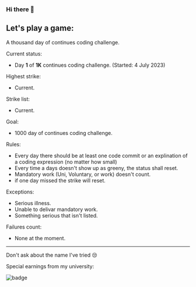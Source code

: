 ### Hi there 👋

## Let's play a game:

A thousand day of continues coding challenge.

Current status:
 - Day **1** of **1K** continues coding challenge. (Started: 4 July 2023)

Highest strike:
 - Current.

Strike list:
 - Current.

Goal:
 - 1000 day of continues coding challenge.

Rules:
 - Every day there should be at least one code commit or an explination of a coding expression (no matter how small)
 - Every time a days doesn't show up as greeny, the status shall reset.
 - Mandatory work (Uni, Voluntary, or work) doesn't count.
 - if one day missed the strike will reset.

Exceptions:
 - Serious illness.
 - Unable to delivar mandatory work.
 - Something serious that isn't listed.

Failures count:
 - None at the moment.

---
Don't ask about the name I've tried 😒

Special earnings from my university:

![badge]


[badge]: https://custom-icon-badges.herokuapp.com/badge/ADS&AI-1x-orange.svg?logo=goldmedal

<!--
**JouharBirakdar223787/JouharBirakdar223787** is a ✨ _special_ ✨ repository because its `README.md` (this file) appears on your GitHub profile.

Here are some ideas to get you started:

- 🔭 I’m currently working on ...
- 🌱 I’m currently learning ...
- 👯 I’m looking to collaborate on ...
- 🤔 I’m looking for help with ...
- 💬 Ask me about ...
- 📫 How to reach me: ...
- 😄 Pronouns: ...
- ⚡ Fun fact: ...
-->

